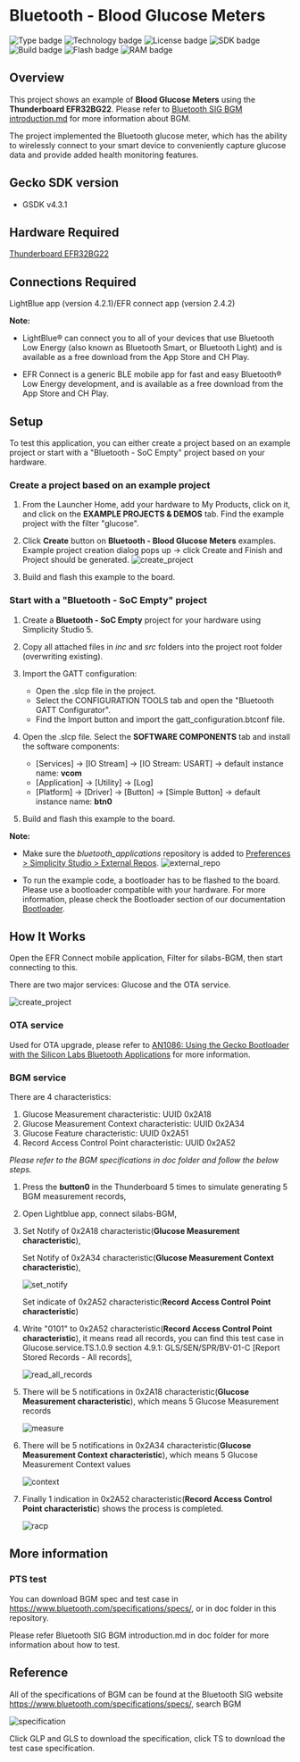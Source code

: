 # Bluetooth - Blood Glucose Meters
![Type badge](https://img.shields.io/badge/dynamic/json?url=https://raw.githubusercontent.com/SiliconLabs/application_examples_ci/master/bluetooth_applications/bluetooth_bgm_common.json&label=Type&query=type&color=green)
![Technology badge](https://img.shields.io/badge/dynamic/json?url=https://raw.githubusercontent.com/SiliconLabs/application_examples_ci/master/bluetooth_applications/bluetooth_bgm_common.json&label=Technology&query=technology&color=green)
![License badge](https://img.shields.io/badge/dynamic/json?url=https://raw.githubusercontent.com/SiliconLabs/application_examples_ci/master/bluetooth_applications/bluetooth_bgm_common.json&label=License&query=license&color=green)
![SDK badge](https://img.shields.io/badge/dynamic/json?url=https://raw.githubusercontent.com/SiliconLabs/application_examples_ci/master/bluetooth_applications/bluetooth_bgm_common.json&label=SDK&query=sdk&color=green)
![Build badge](https://img.shields.io/endpoint?url=https://raw.githubusercontent.com/SiliconLabs/application_examples_ci/master/bluetooth_applications/bluetooth_bgm_build_status.json)
![Flash badge](https://img.shields.io/badge/dynamic/json?url=https://raw.githubusercontent.com/SiliconLabs/application_examples_ci/master/bluetooth_applications/bluetooth_bgm_common.json&label=Flash&query=flash&color=blue)
![RAM badge](https://img.shields.io/badge/dynamic/json?url=https://raw.githubusercontent.com/SiliconLabs/application_examples_ci/master/bluetooth_applications/bluetooth_bgm_common.json&label=RAM&query=ram&color=blue)

## Overview

This project shows an example of **Blood Glucose Meters** using the **Thunderboard EFR32BG22**. Please refer to [Bluetooth SIG BGM introduction.md](./doc) for more information about BGM.

The project implemented the Bluetooth glucose meter, which has the ability to wirelessly connect to your smart device to conveniently capture glucose data and provide added health monitoring features.

## Gecko SDK version

- GSDK v4.3.1

## Hardware Required

[Thunderboard EFR32BG22](https://www.silabs.com/development-tools/thunderboard/thunderboard-bg22-kit)

## Connections Required

LightBlue app (version 4.2.1)/EFR connect app (version 2.4.2)

**Note:**

- LightBlue® can connect you to all of your devices that use Bluetooth Low Energy (also known as Bluetooth Smart, or Bluetooth Light) and is available as a free download from the App Store and CH Play.

- EFR Connect is a generic BLE mobile app for fast and easy Bluetooth® Low Energy development, and is available as a free download from the App Store and CH Play.

## Setup

To test this application, you can either create a project based on an example project or start with a "Bluetooth - SoC Empty" project based on your hardware.

### Create a project based on an example project

1. From the Launcher Home, add your hardware to My Products, click on it, and click on the **EXAMPLE PROJECTS & DEMOS** tab. Find the example project with the filter "glucose".

2. Click **Create** button on **Bluetooth - Blood Glucose Meters** examples. Example project creation dialog pops up -> click Create and Finish and Project should be generated.
![create_project](images/create_project.png)

3. Build and flash this example to the board.

### Start with a "Bluetooth - SoC Empty" project

1. Create a **Bluetooth - SoC Empty** project for your hardware using Simplicity Studio 5.

2. Copy all attached files in *inc* and *src* folders into the project root folder (overwriting existing).

3. Import the GATT configuration:
   - Open the .slcp file in the project.
   - Select the CONFIGURATION TOOLS tab and open the "Bluetooth GATT Configurator".
   - Find the Import button and import the  gatt_configuration.btconf file.

4. Open the .slcp file. Select the **SOFTWARE COMPONENTS** tab and install the software components:
   - [Services] → [IO Stream] → [IO Stream: USART] → default instance name: **vcom**
   - [Application] → [Utility] → [Log]
   - [Platform] → [Driver] → [Button] → [Simple Button] → default instance name: **btn0**

5. Build and flash this example to the board.

**Note:**

- Make sure the *bluetooth_applications* repository is added to [Preferences > Simplicity Studio > External Repos](https://docs.silabs.com/simplicity-studio-5-users-guide/latest/ss-5-users-guide-about-the-launcher/welcome-and-device-tabs).
![external_repo](images/external_repo.png)

- To run the example code, a bootloader has to be flashed to the board. Please use a bootloader compatible with your hardware. For more information, please check the Bootloader section of our documentation [Bootloader](https://github.com/SiliconLabs/bluetooth_applications/blob/master/README.md#bootloader).

## How It Works

Open the EFR Connect mobile application, Filter for silabs-BGM, then start connecting to this.

There are two major services: Glucose and the OTA service.

![create_project](images/service.jfif)

### OTA service

Used for OTA upgrade, please refer to [AN1086: Using the Gecko Bootloader with the Silicon Labs Bluetooth Applications](https://www.silabs.com/documents/public/application-notes/an1086-gecko-bootloader-bluetooth.pdf) for more information.

### BGM service

There are 4 characteristics:

1. Glucose Measurement characteristic: UUID 0x2A18
2. Glucose Measurement Context characteristic: UUID 0x2A34
3. Glucose Feature characteristic: UUID 0x2A51
4. Record Access Control Point characteristic: UUID 0x2A52

*Please refer to the BGM specifications in doc folder and follow the below steps.*

1. Press the **button0** in the Thunderboard 5 times to simulate generating 5 BGM measurement records,

2. Open Lightblue app, connect silabs-BGM,

3. Set Notify of 0x2A18 characteristic(**Glucose Measurement characteristic**), 

   Set Notify of 0x2A34 characteristic(**Glucose Measurement Context characteristic**), 

   ![set_notify](images/set_notify.jpg)

   Set indicate of 0x2A52 characteristic(**Record Access Control Point characteristic**)

4. Write "0101" to 0x2A52 characteristic(**Record Access Control Point characteristic**), it means read all records, you can find this test case in Glucose.service.TS.1.0.9 section 4.9.1: GLS/SEN/SPR/BV-01-C [Report Stored Records - All records], 

   ![read_all_records](images/read_all_records.jpg)

5. There will be 5 notifications in 0x2A18 characteristic(**Glucose Measurement characteristic**), which means 5 Glucose Measurement records

   ![measure](images/measure.jpg)

6. There will be 5 notifications in 0x2A34 characteristic(**Glucose Measurement Context characteristic**), which means 5 Glucose Measurement Context values

   ![context](images/context.jpg)

7. Finally 1 indication in  0x2A52 characteristic(**Record Access Control Point characteristic**) shows the process is completed.

   ![racp](images/racp.jpg)

## More information

### PTS test

You can download BGM spec and test case in https://www.bluetooth.com/specifications/specs/, or in doc folder in this repository.

Please refer Bluetooth SIG BGM introduction.md in doc folder for more information about how to test.

## Reference

All of the specifications of BGM can be found at the Bluetooth SIG website https://www.bluetooth.com/specifications/specs/, search BGM

![specification](images/spec.jpg)

Click GLP and GLS to download the specification, click TS to download the test case specification.
